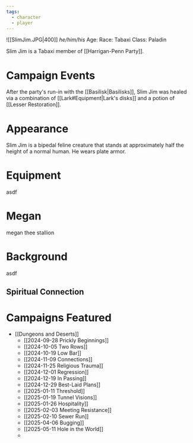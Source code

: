 ```yaml
---
tags:
  - character
  - player
---
```

![[SlimJim.JPG|400]]
_he/him/his_
Age:
Race: Tabaxi
Class: Paladin

Slim Jim is a Tabaxi member of [[Harrigan-Penn Party]].

# Campaign Events

After the party's run-in with the [[Basilisk|Basilisks]], Slim Jim was healed via a combination of [[Lark#Equipment|Lark's disks]] and a potion of [[Lesser Restoration]].

# Appearance

Slim Jim is a bipedal feline creature that stands at approximately half the height of a normal human. He wears plate armor.

# Equipment

asdf

# Megan

megan thee stallion

# Background

asdf

## Spiritual Connection



# Campaigns Featured

- [[Dungeons and Deserts]]
	- [[2024-09-28 Prickly Beginnings]]
	- [[2024-10-05 Two Rows]]
	- [[2024-10-19 Low Bar]]
	- [[2024-11-09 Connections]]
	- [[2024-11-25 Religious Trauma]]
	- [[2024-12-01 Regression]]
	- [[2024-12-19 In Passing]]
	- [[2024-12-29 Best-Laid Plans]]
	- [[2025-01-11 Threshold]]
	- [[2025-01-19 Tunnel Visions]]
	- [[2025-01-26 Hospitality]]
	- [[2025-02-03 Meeting Resistance]]
	- [[2025-02-10 Sewer Run]]
	- [[2025-04-06 Bugging]]
	- [[2025-05-11 Hole in the World]]
	- 

